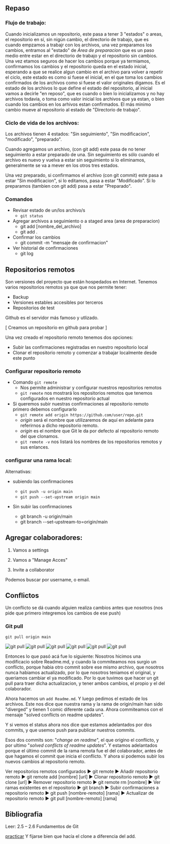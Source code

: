 ## Repaso

### Flujo de trabajo:

Cuando inicializamos un repositorio, este pasa a tener 3 "estados" o areas, el repositorio en sí, sin nigún cambio, el directorio de trabajo, que es cuando empzamos a trabajr con los archivos, una vez preparamos los cambios, entramos al "estado" de *Área de preparacion* que es un paso medio entre estar en el directorio de trabajo y el repositorio sin cambios. Una vez etamos seguros de hacer los cambios porque ya termiamos, confirmamos los cambios y el repositorio queda en el estado inicial, esperando a que se realice algun cambio en el archivo para volver a repetir el ciclo, este estado es como si fuese el inicial, en el que toma los cambios confirmados de los archivos como si fuese el valor originales digamos. Es el estado de los archivos lo que define el estado del repositorio, al inicial vamos a decirle "en reposo", que es cuando o bien lo inicializamos y no hay archivos todavia, o toma como valor inicial los archivos que ya estan, o bien cuando los cambios en los arhivos estan confirmados. El más minimo cambio mueve al repositorio al estado de "Directorio de trabajo".

### Ciclo de vida de los archivos:
Los archivos tienen 4 estados: "Sin seguimiento", "Sin modificacion", "modificado", "preparado".

Cuando agregamos un archivo, (con git add) este pasa de no tener seguimiento a estar preparado de una. Sin seguimiento es sólo cuando el archivo es nuevo y vuelva a estar sin seguimiento si lo eliminamos, generalmente se va a mever en los otros tres estados.

Una vez preparado, si confirmamos el archivo (con git commit) este pasa a estar "Sin modificacion",  si lo editamos, pasa a estar "Modificado". Si lo preparamos (tambien con git add) pasa a estar "Preparado".

### Comandos

- Revisar estado de un/los archivo/s
    - `git status`
- Agregar archivos a seguimiento o a staged area (area de preparacion)
    - git add [nombre_del_archivo]
    - git add .
- Confirmar los cambios
    - git commit -m "mensaje de confirmacion"
- Ver historial de confirmaciones
    - git log


## Repositorios remotos

Son versiones del proyecto que están hospedados en Internet.
Tenemos varios repositorios remotos ya que que nos permite tener:
- Backup
- Versiones estables accesibles por terceros
- Repositorios de test

Github es el servidor más famoso y utlizado.

[ Creamos un repositorio en github para probar ]

Una vez creado el repositorio remoto tenemos dos opciones:
- Subir las confirmaciones registradas en nuestro repositorio local
- Clonar el repositorio remoto y comenzar a trabajar localmente desde este punto

### Configurar repositorio remoto

- Comando `git remote`
    - Nos permite administrar y configurar nuestros repositorios remotos
    - `git remote` nos mostrará los repositorios remotos que tenemos configurados en nuestro repositorio actual
- Si queremos subir nuestras confirmaciones al repositorio remoto primero debemos configurarlo
    - `git remote add origin https://github.com/user/repo.git`
    - *origin* será el nombre que utilizaremos de aquí en adelante para referirnos a dicho repositorio remoto.
    - *origin* es el nombre que Git le da por defecto al repositorio remoto del que clonamos.
    - `git remote -v` nos listará los nombres de los repositorios remotos y sus enlances.

### configurar una rama local:
Alternativas:
- subiendo las confirmaciones
    - `git push -u origin main`
    - `git push --set-upstream origin main`

- Sin subir las confirmaciones 
    - git branch -u origin/main
    - git branch --set-upstream-to=origin/main

## Agregar colaboradores:

1. Vamos a settings

2. Vamos a "Manage Acces"
3. Invite a collaborator

Podemos buscar por username, o email.

## Conflictos

Un conflicto se dá cuando alguien realiza cambios antes que nosotros (nos pide que primero integremos los cambios de ese push)


### Git pull

`git pull origin main`

![git pull](img/gitpull.png)
![git pull](img/gitpull2.png)
![git pull](img/gitpull3.png)
![git pull](img/gitpull4.png)
![git pull](img/gitpull5.png)
![git pull](img/gitpull6.png)

Entonces lo que pasó acá fue lo siguiente: Nosotros hicimos una modificacio sobre Readme.md, y cuando la commiteamos nos surgio un conflicto, porque habia otro commit sobre ese mismo archivo, que nosotros nunca habiamos actualizado, por lo que nosotros teniamos el original, y queriamos cambiar el ya modificado. Por lo que tuvimos que hacer un git pull para traer dicha actualizacion, y tener ambos cambios, el propio y el del colaborador.

Ahora hacemos un `add Readme.md`. Y luego pedimos el estado de los archivos. Este nos dice que nuestra rama y la rama de origin/main han sido "diverged" y tienen 1 comic diferente cada una. Ahora commiteamos con el mensaje "solved conflicts on readme updates".

Y si vemos el status ahora nos dice que estamos adelantados por dos commits, y que usemos push para publicar nuestros commits.

Esos dos commits son: "*change on readme*", el que origino el conflicto, y por ultimo "*solved conflicts of readme updates*". Y estamos adelantados porque el último commit de la rama remota fue el del colaborador,  antes de que hagamos el commit que inicia el conflicto. Y ahora si podemos subir los nuevos cambios al repositorio remoto.


Ver repositorios remotos configurados
► git remote
► Añadir repositorio remoto
► git remote add [nombre] [url]
► Clonar repositorio remoto
► git clone [url]
► Remover repositorio remoto
► git remote rm [nombre]
► Ver ramas existentes en el repositorio
► git branch
► Subir confirmaciones a repositorio remoto
► git push [nombre-remoto] [rama]
► Actualizar de repositorio remoto
► git pull [nombre-remoto] [rama]

## Bibliografia

Leer:
2.5 – 2.6 Fundamentos de Git

[practicar](https://learngitbranching.js.org/?locale=es_AR)
Y fijarse bien que hacía el clone a diferencia del add.

